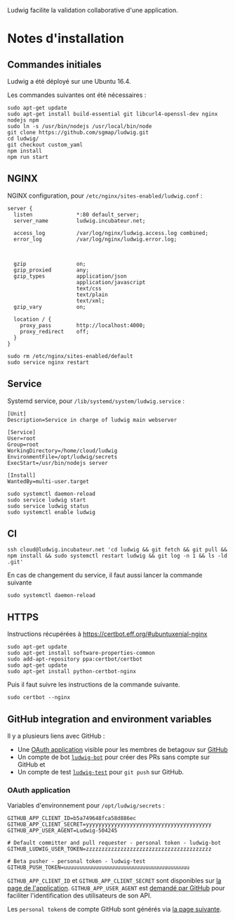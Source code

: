 Ludwig facilite la validation collaborative d'une application.


# Notes d'installation

## Commandes initiales

Ludwig a été déployé sur une Ubuntu 16.4.

Les commandes suivantes ont été nécessaires :
```shell
sudo apt-get update
sudo apt-get install build-essential git libcurl4-openssl-dev nginx nodejs npm
sudo ln -s /usr/bin/nodejs /usr/local/bin/node
git clone https://github.com/sgmap/ludwig.git
cd ludwig/
git checkout custom_yaml
npm install
npm run start
```

## NGINX

NGINX configuration, pour `/etc/nginx/sites-enabled/ludwig.conf` :
```
server {
  listen              *:80 default_server;
  server_name         ludwig.incubateur.net;

  access_log          /var/log/nginx/ludwig.access.log combined;
  error_log           /var/log/nginx/ludwig.error.log;



  gzip                on;
  gzip_proxied        any;
  gzip_types          application/json
                      application/javascript
                      text/css
                      text/plain
                      text/xml;
  gzip_vary           on;

  location / {
    proxy_pass        http://localhost:4000;
    proxy_redirect    off;
  }
}
```

```
sudo rm /etc/nginx/sites-enabled/default
sudo service nginx restart
```

## Service

Systemd service, pour `/lib/systemd/system/ludwig.service` :
```
[Unit]
Description=Service in charge of ludwig main webserver

[Service]
User=root
Group=root
WorkingDirectory=/home/cloud/ludwig
EnvironmentFile=/opt/ludwig/secrets
ExecStart=/usr/bin/nodejs server

[Install]
WantedBy=multi-user.target
```

```
sudo systemctl daemon-reload
sudo service ludwig start
sudo service ludwig status
sudo systemctl enable ludwig
```

## CI

```
ssh cloud@ludwig.incubateur.net 'cd ludwig && git fetch && git pull && npm install && sudo systemctl restart ludwig && git log -n 1 && ls -ld .git'
```

En cas de changement du service, il faut aussi lancer la commande suivante
```
sudo systemctl daemon-reload
```

## HTTPS

Instructions récupérées à https://certbot.eff.org/#ubuntuxenial-nginx

```
sudo apt-get update
sudo apt-get install software-properties-common
sudo add-apt-repository ppa:certbot/certbot
sudo apt-get update
sudo apt-get install python-certbot-nginx
```

Puis il faut suivre les instructions de la commande suivante.
```
sudo certbot --nginx
```

## GitHub integration and environment variables

Il y a plusieurs liens avec GitHub :
- Une [OAuth application](https://developer.github.com/apps/building-oauth-apps/) visible pour les membres de betagouv sur [GitHub](https://github.com/organizations/betagouv/settings/applications/504245)
- Un compte de bot [`ludwig-bot`](https://github.com/ludwig-bot) pour créer des PRs sans compte sur GitHub et
- Un compte de test [`ludwig-test`](https://github.com/ludwig-test) pour `git push` sur GitHub.

### OAuth application

Variables d'environnement pour `/opt/ludwig/secrets` :
```
GITHUB_APP_CLIENT_ID=b5a749648fca58d886ec
GITHUB_APP_CLIENT_SECRET=yyyyyyyyyyyyyyyyyyyyyyyyyyyyyyyyyyyyyyyy
GITHUB_APP_USER_AGENT=Ludwig-504245

# Default committer and pull requester - personal token - ludwig-bot
GITHUB_LUDWIG_USER_TOKEN=zzzzzzzzzzzzzzzzzzzzzzzzzzzzzzzzzzzzzzzz

# Beta pusher - personal token - ludwig-test
GITHUB_PUSH_TOKEN=uuuuuuuuuuuuuuuuuuuuuuuuuuuuuuuuuuuuuuuu
```

`GITHUB_APP_CLIENT_ID` et `GITHUB_APP_CLIENT_SECRET` sont disponibles sur [la page de l'application](https://github.com/organizations/betagouv/settings/applications/504245).
`GITHUB_APP_USER_AGENT` est [demandé par GitHub](https://developer.github.com/v3/#user-agent-required) pour faciliter l'identification des utilisateurs de son API.

Les `personal token`s de compte GitHub sont générés via [la page suivante](https://github.com/settings/tokens).
